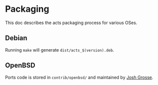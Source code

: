# Packaging

This doc describes the acts packaging process for various OSes.

## Debian

Running `make` will generate `dist/acts_$(version).deb`.

## OpenBSD

Ports code is stored in `contrib/openbsd/` and maintained by [Josh Grosse](https://github.com/jggimi).
